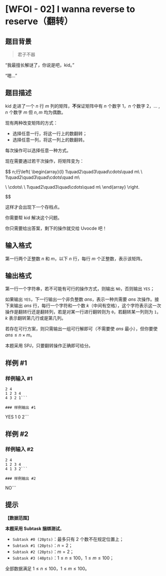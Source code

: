 # [WFOI - 02] I wanna reverse to reserve（翻转）

## 题目背景

> 君子不器

“我最擅长解谜了，你说是吧，kid。”

“嗯...”

## 题目描述

kid 走进了一个 $n$ 行 $m$ 列的矩阵，**不**保证矩阵中有 $n$ 个数字 $1$，$n$ 个数字 $2$，$\dots$ , $n$ 个数字 $m$ 但 $n,m$ 均为偶数。

现有两种改变矩阵的方式：

- 选择任意一行，将这一行上的数翻转；
- 选择任意一列，将这一列上的数翻转。

每次操作可以选择任意一种方式。

现在需要通过若干次操作，将矩阵变为：

$$
n\;行\left\{
\begin{array}{l}
1\quad2\quad3\quad\cdots\quad m\\
\\
1\quad2\quad3\quad\cdots\quad m\\

\\
\cdots\\
\\
1\quad2\quad3\quad\cdots\quad m\\
\end{array}
\right.

$$

这样才会出现下一个存档点。

你需要帮 kid 解决这个问题。

你只需要给出答案，剩下的操作就交给 Uvocde 吧！

## 输入格式

第一行两个正整数 $n$ 和 $m$，以下 $n$ 行，每行 $m$ 个正整数，表示该矩阵。

## 输出格式

第一行一个字符串，若不可能有可行的操作方式，则输出 `NO`，否则输出 `YES`；

如果输出 `YES`，下一行输出一个非负整数 $ans$，表示一种共需要 $ans$ 次操作。接下来输出 $ans$ 行，每行一个字符和一个数 $k$（中间有空格），这个字符表示这一次操作是翻转行还是翻转列，若是对某一行进行翻转则为 `0`，若翻转某一列则为 `1`，$k$ 表示翻转第几行或是第几列。

若存在可行方案，则只需输出一组可行解即可（不需要使 $ans$ 最小），但你要使 $ans \le n \times m$。

本题采用 $\text{SPJ}$，只要翻转操作正确即可给分。



## 样例 #1

### 样例输入 #1
```
2 4
1 2 3 4
4 3 2 1```

### 样例输出 #1

```
YES
1
0 2```

## 样例 #2

### 样例输入 #2
```
2 4
1 2 3 4
4 1 3 2```

### 样例输出 #2

```
NO```

## 提示

**【数据范围】**

**本题采用 Subtask 捆绑测试**。

- $\texttt{Subtask \#0 (20pts)}$：最多只有 $2$ 个数不在规定位置上；
- $\texttt{Subtask \#1 (20pts)}$：$n=2$；
- $\texttt{Subtask \#2 (20pts)}$：$m=2$；
- $\texttt{Subtask \#3 (40pts)}$：$1\le n\le 100$，$1\le m\le 100$；

全部数据满足 $1\le n\le 100$，$1\le m\le 100$。
